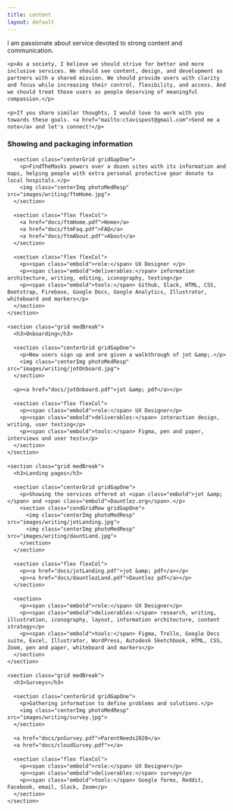 ```yaml
---
title: content
layout: default
---
```

<article class="aboutContainer contMaxwidth centerGrid">
  <article>
    <p>I am passionate about service devoted to strong content and communication.</p>

    <p>As a society, I believe we should strive for better and more inclusive services. We should see content, design, and development as partners with a shared mission. We should provide users with clarity and focus while increasing their control, flexibility, and access. And we should treat those users as people deserving of meaningful compassion.</p>

    <p>If you share similar thoughts, I would love to work with you towards these goals. <a href="mailto:ctavispost@gmail.com">Send me a note</a> and let's connect!</p>
  </article>

  <article class="medBreak">
    <section class="grid">
      <h3>Showing and packaging information</h3>

      <section class="centerGrid gridGapOne">
        <p>FindTheMasks powers over a dozen sites with its information and maps, helping people with extra personal protective gear donate to local hospitals.</p>
        <img class="centerImg photoMedResp" src="images/writing/ftmHome.jpg">
      </section>

      <section class="flex flexCol">
        <a href="docs/ftmHome.pdf">Home</a>
        <a href="docs/ftmFaq.pdf">FAQ</a>
        <a href="docs/ftmAbout.pdf">About</a>
      </section>

      <section class="flex flexCol">
        <p><span class="embold">role:</span> UX Designer </p>
        <p><span class="embold">deliverables:</span> information architecture, writing, editing, iconography, testing</p>
        <p><span class="embold">tools:</span> Github, Slack, HTML, CSS, Bootstrap, Firebase, Google Docs, Google Analytics, Illustrator, whiteboard and markers</p>
      </section>
    </section>

    <section class="grid medBreak">
      <h3>Onboarding</h3>

      <section class="centerGrid gridGapOne">
        <p>New users sign up and are given a walkthrough of jot &amp;.</p>
        <img class="centerImg photoMedResp" src="images/writing/jotOnboard.jpg">
      </section>

      <p><a href="docs/jotOnboard.pdf">jot &amp; pdf</a></p>

      <section class="flex flexCol">
        <p><span class="embold">role:</span> UX Designer</p>
        <p><span class="embold">deliverables:</span> interaction design, writing, user testing</p>
        <p><span class="embold">tools:</span> Figma, pen and paper, interviews and user tests</p>
      </section>
    </section>

    <section class="grid medBreak">
      <h3>Landing pages</h3>

      <section class="centerGrid gridGapOne">
        <p>Showing the services offered at <span class="embold">jot &amp;</span> and <span class="embold">Dauntlez.org</span>.</p>
        <section class="condGridRow gridGapOne">
          <img class="centerImg photoMedResp" src="images/writing/jotLanding.jpg">
          <img class="centerImg photoMedResp" src="images/writing/dauntLand.jpg">
        </section>
      </section>

      <section class="flex flexCol">
        <p><a href="docs/jotLanding.pdf">jot &amp; pdf</a></p>
        <p><a href="docs/dauntlezLand.pdf">Dauntlez pdf</a></p>
      </section>

      <section>
        <p><span class="embold">role:</span> UX Designer</p>
        <p><span class="embold">deliverables:</span> research, writing, illustration, iconography, layout, information architecture, content strategy</p>
        <p><span class="embold">tools:</span> Figma, Trello, Google Docs suite, Excel, Illustrator, WordPress, Autodesk Sketchbook, HTML, CSS, Zoom, pen and paper, whiteboard and markers</p>
      </section>
    </section>

    <section class="grid medBreak">
      <h3>Surveys</h3>

      <section class="centerGrid gridGapOne">
        <p>Gathering information to define problems and solutions.</p>
        <img class="centerImg photoMedResp" src="images/writing/survey.jpg">
      </section>
      
      <a href="docs/pnSurvey.pdf">ParentNeeds2020</a>
      <a href="docs/cloudSurvey.pdf"></a>

      <section class="flex flexCol">
        <p><span class="embold">role:</span> UX Designer</p>
        <p><span class="embold">deliverables:</span> survey</p>
        <p><span class="embold">tools:</span> Google forms, Reddit, Facebook, email, Slack, Zoom</p>
      </section>
    </section>

<!--
  <section class="centerGrid medBreak">
    <h3>Reports and analysis</h3>
    <section class="grid gridGapOne">
      <p>Reccommendations based upon evidence.</p>
      <img class="centerImg photoMedResp" src="images/writing/">
      <a href="docs/"></a>
      <a href="docs/"></a>
      <a href="docs/"></a>
    </section>

    <section  class="flex flexCol">
      <p><span class="embold">role:</span> UX Designer</p>
      <p><span class="embold">deliverables:</span> </p>
      <p><span class="embold">tools:</span> </p>
    </section>
    </section>
-->
  </article>
</article>
